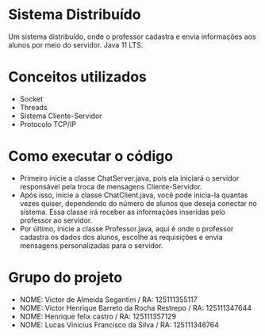 # Sistema Distribuído
Um sistema distribuído, onde o professor cadastra e envia informações aos alunos por meio do servidor. Java 11 LTS.

# Conceitos utilizados

- Socket
- Threads
- Sistema Cliente-Servidor
- Protocolo TCP/IP

# Como executar o código

- Primeiro inicie a classe ChatServer.java, pois ela iniciará o servidor responsável pela troca de mensagens Cliente-Servidor.
- Após isso, inicie a classe ChatClient.java, você pode inicia-la quantas vezes quiser, dependendo do número de alunos que deseja conectar no sistema. Essa classe irá receber as informações inseridas pelo professor ao servidor.
- Por último, inicie a classe Professor.java, aqui é onde o professor cadastra os dados dos alunos, escolhe as requisições e envia mensagens personalizadas para o servidor.

# Grupo do projeto

- NOME: Victor de Almeida Segantim / RA: 125111355117
- NOME: Victor Henrique Barreto da Rocha Restrepo / RA: 125111347644
- NOME: Henrique felix castro / RA: 125111357129
- NOME: Lucas Vinicius Francisco da Silva / RA: 125111346764
